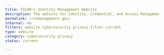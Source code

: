 ```yaml
---
title: FICAM's Identity Management Website
description: The website for Identity, Credential, and Access Management (ICAM), a security discipline that enable the right individual to access the right resource, at the right time, for the right reason.
permalink: //idmanagement.gov/
internal: no
filters: website cybersecurity privacy-filter current
type: website
category: cybersecurity privacy
status: current

---
```

